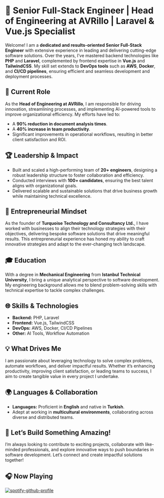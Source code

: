 # 🚀 Senior Full-Stack Engineer | Head of Engineering at AVRillo | Laravel & Vue.js Specialist

Welcome! I am a **dedicated and results-oriented Senior Full-Stack Engineer** with extensive experience in leading and delivering cutting-edge software solutions. Over the years, I’ve mastered backend technologies like **PHP** and **Laravel**, complemented by frontend expertise in **Vue.js** and **TailwindCSS**. My skill set extends to **DevOps tools** such as **AWS**, **Docker**, and **CI/CD pipelines**, ensuring efficient and seamless development and deployment processes.

## 🌟 Current Role
As the **Head of Engineering at AVRillo**, I am responsible for driving innovation, streamlining processes, and implementing AI-powered tools to improve organizational efficiency. My efforts have led to:
- A **90% reduction in document analysis times**.
- A **40% increase in team productivity**.
- Significant improvements in operational workflows, resulting in better client satisfaction and ROI.

## 🏆 Leadership & Impact
- Built and scaled a high-performing team of **20+ engineers**, designing a robust leadership structure to foster collaboration and efficiency.
- Conducted interviews with **100+ candidates**, ensuring the best talent aligns with organizational goals.
- Delivered scalable and sustainable solutions that drive business growth while maintaining technical excellence.

## 💼 Entrepreneurial Mindset
As the founder of **Turquoise Technology and Consultancy Ltd.**, I have worked with businesses to align their technology strategies with their objectives, delivering bespoke software solutions that drive meaningful results. This entrepreneurial experience has honed my ability to craft innovative strategies and adapt to the ever-changing tech landscape.

## 🎓 Education
With a degree in **Mechanical Engineering** from **Istanbul Technical University**, I bring a unique analytical perspective to software development. My engineering background allows me to blend problem-solving skills with technical expertise to tackle complex challenges.

## 🌐 Skills & Technologies
- **Backend:** PHP, Laravel
- **Frontend:** Vue.js, TailwindCSS
- **DevOps:** AWS, Docker, CI/CD Pipelines
- **Other:** AI Tools, Workflow Automation

## 💡 What Drives Me
I am passionate about leveraging technology to solve complex problems, automate workflows, and deliver impactful results. Whether it’s enhancing productivity, improving client satisfaction, or leading teams to success, I aim to create tangible value in every project I undertake.

## 🌍 Languages & Collaboration
- **Languages:** Proficient in **English** and native in **Turkish**.
- Adept at working in **multicultural environments**, collaborating across diverse and distributed teams.

## 🚀 Let’s Build Something Amazing!
I’m always looking to contribute to exciting projects, collaborate with like-minded professionals, and explore innovative ways to push boundaries in software development. Let’s connect and create impactful solutions together!

## 🎧 Now Playing
[![spotify-github-profile](https://spotify-github-profile.kittinanx.com/api/view?uid=2jxn3wvvrvlvo2xwukwgu3c0j&cover_image=true&theme=novatorem&show_offline=false&background_color=121212&interchange=false&bar_color=53b14f&bar_color_cover=true)](https://spotify-github-profile.kittinanx.com/api/view?uid=2jxn3wvvrvlvo2xwukwgu3c0j&redirect=true)
